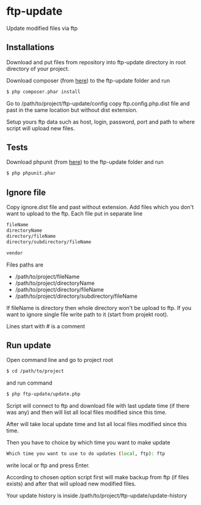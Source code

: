 # ftp-update
Update modified files via ftp

Installations
-------------
Download and put files from repository into ftp-update directory in root directory of your project.

Download composer (from [here](https://getcomposer.org/)) to the ftp-update folder and run
```bash
$ php composer.phar install
```

Go to /path/to/project/ftp-update/config copy ftp.config.php.dist file and past in the same location 
but without dist extension.

Setup yours ftp data such as host, login, password, port and path to where script will upload new files.

Tests
-----
Download phpunit (from [here](https://phpunit.de/)) to the ftp-update folder and run
```bash
$ php phpunit.phar
```

Ignore file
-----------
Copy ignore.dist file and past without extension. Add files which you don't want to upload to the ftp.
Each file put in separate line
```bash
fileName
directoryName
directory/fileName
directory/subdirectory/fileName

vendor
```
Files paths are
- /path/to/project/fileName
- /path/to/project/directoryName
- /path/to/project/directory/fileName
- /path/to/project/directory/subdirectory/fileName

If fileName is directory then whole directory won't be upload to ftp.
If you want to ignore single file write path to it (start from projekt root).

Lines start with # is a comment

Run update
----------
Open command line and go to project root
```bash
$ cd /path/to/project
```
and run command
```bash
$ php ftp-update/update.php
```
Script will connect to ftp and download file with last update time (if there was any) and then will list
all local files modified since this time.

After will take local update time and list all local files modified since this time.

Then you have to choice by which time you want to make update
```bash
Which time you want to use to do updates (local, ftp): ftp
```
write local or ftp and press Enter.

According to chosen option script first will make backup from ftp (if files exists) and after that will
upload new modified files.

Your update history is inside /path/to/project/ftp-update/update-history
